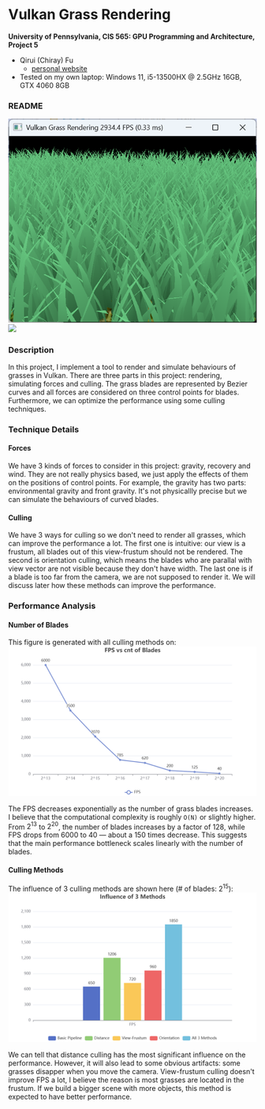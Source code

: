 Vulkan Grass Rendering
==================================

**University of Pennsylvania, CIS 565: GPU Programming and Architecture, Project 5**

* Qirui (Chiray) Fu
  * [personal website](https://qiruifu.github.io/)
* Tested on my own laptop: Windows 11, i5-13500HX @ 2.5GHz 16GB, GTX 4060 8GB

### README

<img src="/img/screenshot.png">

<img src="/img/screen-gif.gif">

### Description

In this project, I implement a tool to render and simulate behaviours of grasses in Vulkan. There are three parts in this project: rendering, simulating forces and culling. The grass blades are represented by Bezier curves and all forces are considered on three control points for blades. Furthermore, we can optimize the performance using some culling techniques.

### Technique Details

#### Forces

We have 3 kinds of forces to consider in this project: gravity, recovery and wind. They are not really physics based, we just apply the effects of them on the positions of control points. For example, the gravity has two parts: environmental gravity and front gravity. It's not physicallly precise but we can simulate the behaviours of curved blades.

#### Culling

We have 3 ways for culling so we don't need to render all grasses, which can improve the performance a lot. The first one is intuitive: our view is a frustum, all blades out of this view-frustum should not be rendered. The second is orientation culling, which means the blades who are parallal with view vector are not visible because they don't have width. The last one is if a blade is too far from the camera, we are not supposed to render it. We will discuss later how these methods can improve the performance.

### Performance Analysis
#### Number of Blades

This figure is generated with all culling methods on:
<img src="/img/p1.jpg">

The FPS decreases exponentially as the number of grass blades increases. I believe that the computational complexity is roughly `O(N)` or slightly higher. From $2^{13}$ to $2^{20}$, the number of blades increases by a factor of 128, while FPS drops from 6000 to 40 — about a 150 times decrease. This suggests that the main performance bottleneck scales linearly with the number of blades.

#### Culling Methods

The influence of 3 culling methods are shown here (# of blades: $2^{15}$):
<img src="/img/p2.jpg">

We can tell that distance culling has the most significant influence on the performance. However, it will also lead to some obvious artifacts: some grasses disapper when you move the camera. View-frustum culling doesn't improve FPS a lot, I believe the reason is most grasses are located in the frustum. If we build a bigger scene with more objects, this method is expected to have better performance.